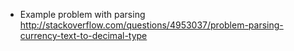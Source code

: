 ﻿- Example problem with parsing
	http://stackoverflow.com/questions/4953037/problem-parsing-currency-text-to-decimal-type


